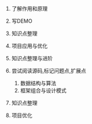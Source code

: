 1. 了解作用和原理

2. 写DEMO

3. 知识点整理

4. 项目应用与优化

5. 知识点整理与进阶

6. 尝试阅读源码,标记问题点,扩展点

   1.  数据结构与算法
   2. 框架组合与设计模式

7. 知识点整理

8. 项目优化

   